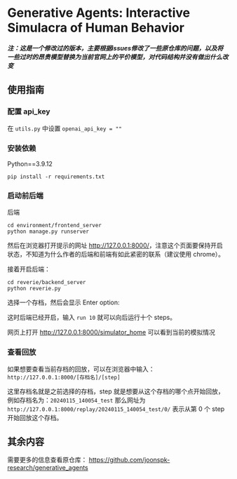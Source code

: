 

# Generative Agents: Interactive Simulacra of Human Behavior 

***注：这是一个修改过的版本，主要根据issues修改了一些原仓库的问题，以及将一些过时的昂贵模型替换为当前官网上的平价模型，对代码结构并没有做出什么改变***

## 使用指南

### 配置 api_key

在 `utils.py` 中设置 `openai_api_key = ""`
 
### 安装依赖

Python==3.9.12

```shell
pip install -r requirements.txt
```

### 启动前后端

后端

```shell
cd environment/frontend_server
python manage.py runserver
```

然后在浏览器打开提示的网址 <http://127.0.0.1:8000/>，注意这个页面要保持开启状态，不知道为什么作者的后端和前端有如此紧密的联系（建议使用 chrome）。

接着开启后端：

```shell
cd reverie/backend_server
python reverie.py
```

选择一个存档，然后会显示 Enter option: 

这时后端已经开启，输入 `run 10` 就可以向后运行十个 steps。

网页上打开 <http://127.0.0.1:8000/simulator_home> 可以看到当前的模拟情况

### 查看回放

如果想要查看当前存档的回放，可以在浏览器中输入：```http://127.0.0.1:8000/[存档名]/[step]```

这里存档名就是之前选择的存档，step 就是想要从这个存档的哪个点开始回放，例如存档名为：`20240115_140054_test` 那么网址为 `http://127.0.0.1:8000/replay/20240115_140054_test/0/` 表示从第 0 个 step 开始回放这个存档。

## 其余内容

需要更多的信息查看原仓库： <https://github.com/joonspk-research/generative_agents>
